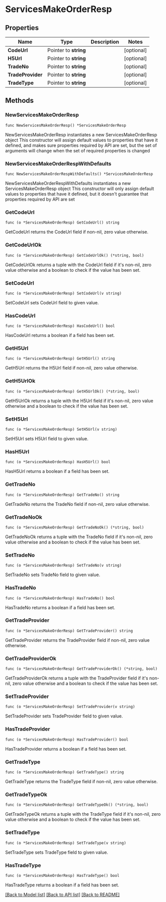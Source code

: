# ServicesMakeOrderResp

## Properties

Name | Type | Description | Notes
------------ | ------------- | ------------- | -------------
**CodeUrl** | Pointer to **string** |  | [optional] 
**H5Url** | Pointer to **string** |  | [optional] 
**TradeNo** | Pointer to **string** |  | [optional] 
**TradeProvider** | Pointer to **string** |  | [optional] 
**TradeType** | Pointer to **string** |  | [optional] 

## Methods

### NewServicesMakeOrderResp

`func NewServicesMakeOrderResp() *ServicesMakeOrderResp`

NewServicesMakeOrderResp instantiates a new ServicesMakeOrderResp object
This constructor will assign default values to properties that have it defined,
and makes sure properties required by API are set, but the set of arguments
will change when the set of required properties is changed

### NewServicesMakeOrderRespWithDefaults

`func NewServicesMakeOrderRespWithDefaults() *ServicesMakeOrderResp`

NewServicesMakeOrderRespWithDefaults instantiates a new ServicesMakeOrderResp object
This constructor will only assign default values to properties that have it defined,
but it doesn't guarantee that properties required by API are set

### GetCodeUrl

`func (o *ServicesMakeOrderResp) GetCodeUrl() string`

GetCodeUrl returns the CodeUrl field if non-nil, zero value otherwise.

### GetCodeUrlOk

`func (o *ServicesMakeOrderResp) GetCodeUrlOk() (*string, bool)`

GetCodeUrlOk returns a tuple with the CodeUrl field if it's non-nil, zero value otherwise
and a boolean to check if the value has been set.

### SetCodeUrl

`func (o *ServicesMakeOrderResp) SetCodeUrl(v string)`

SetCodeUrl sets CodeUrl field to given value.

### HasCodeUrl

`func (o *ServicesMakeOrderResp) HasCodeUrl() bool`

HasCodeUrl returns a boolean if a field has been set.

### GetH5Url

`func (o *ServicesMakeOrderResp) GetH5Url() string`

GetH5Url returns the H5Url field if non-nil, zero value otherwise.

### GetH5UrlOk

`func (o *ServicesMakeOrderResp) GetH5UrlOk() (*string, bool)`

GetH5UrlOk returns a tuple with the H5Url field if it's non-nil, zero value otherwise
and a boolean to check if the value has been set.

### SetH5Url

`func (o *ServicesMakeOrderResp) SetH5Url(v string)`

SetH5Url sets H5Url field to given value.

### HasH5Url

`func (o *ServicesMakeOrderResp) HasH5Url() bool`

HasH5Url returns a boolean if a field has been set.

### GetTradeNo

`func (o *ServicesMakeOrderResp) GetTradeNo() string`

GetTradeNo returns the TradeNo field if non-nil, zero value otherwise.

### GetTradeNoOk

`func (o *ServicesMakeOrderResp) GetTradeNoOk() (*string, bool)`

GetTradeNoOk returns a tuple with the TradeNo field if it's non-nil, zero value otherwise
and a boolean to check if the value has been set.

### SetTradeNo

`func (o *ServicesMakeOrderResp) SetTradeNo(v string)`

SetTradeNo sets TradeNo field to given value.

### HasTradeNo

`func (o *ServicesMakeOrderResp) HasTradeNo() bool`

HasTradeNo returns a boolean if a field has been set.

### GetTradeProvider

`func (o *ServicesMakeOrderResp) GetTradeProvider() string`

GetTradeProvider returns the TradeProvider field if non-nil, zero value otherwise.

### GetTradeProviderOk

`func (o *ServicesMakeOrderResp) GetTradeProviderOk() (*string, bool)`

GetTradeProviderOk returns a tuple with the TradeProvider field if it's non-nil, zero value otherwise
and a boolean to check if the value has been set.

### SetTradeProvider

`func (o *ServicesMakeOrderResp) SetTradeProvider(v string)`

SetTradeProvider sets TradeProvider field to given value.

### HasTradeProvider

`func (o *ServicesMakeOrderResp) HasTradeProvider() bool`

HasTradeProvider returns a boolean if a field has been set.

### GetTradeType

`func (o *ServicesMakeOrderResp) GetTradeType() string`

GetTradeType returns the TradeType field if non-nil, zero value otherwise.

### GetTradeTypeOk

`func (o *ServicesMakeOrderResp) GetTradeTypeOk() (*string, bool)`

GetTradeTypeOk returns a tuple with the TradeType field if it's non-nil, zero value otherwise
and a boolean to check if the value has been set.

### SetTradeType

`func (o *ServicesMakeOrderResp) SetTradeType(v string)`

SetTradeType sets TradeType field to given value.

### HasTradeType

`func (o *ServicesMakeOrderResp) HasTradeType() bool`

HasTradeType returns a boolean if a field has been set.


[[Back to Model list]](../README.md#documentation-for-models) [[Back to API list]](../README.md#documentation-for-api-endpoints) [[Back to README]](../README.md)



